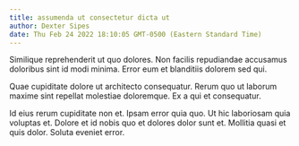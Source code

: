 ```yaml
---
title: assumenda ut consectetur dicta ut
author: Dexter Sipes
date: Thu Feb 24 2022 18:10:05 GMT-0500 (Eastern Standard Time)
---
```

Similique reprehenderit ut quo dolores. Non facilis repudiandae accusamus doloribus sint id modi minima. Error eum et blanditiis dolorem sed qui.

 Quae cupiditate dolore ut architecto consequatur. Rerum quo ut laborum maxime sint repellat molestiae doloremque. Ex a qui et consequatur.

 Id eius rerum cupiditate non et. Ipsam error quia quo. Ut hic laboriosam quia voluptas et. Dolore et id nobis quo et dolores dolor sunt et. Mollitia quasi et quis dolor. Soluta eveniet error.